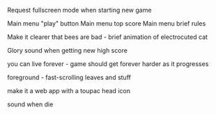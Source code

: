 Request fullscreen mode when starting new game


Main menu "play" button
Main menu top score
Main menu brief rules


Make it clearer that bees are bad - brief animation of electrocuted cat

Glory sound when getting new high score

you can live forever - game should get forever harder as it progresses

foreground - fast-scrolling leaves and stuff

make it a web app
  with a toupac head icon

sound when die